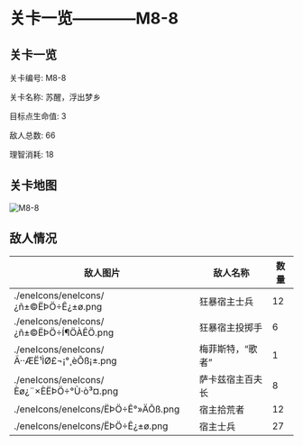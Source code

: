 # 关卡一览————M8-8


## 关卡一览

关卡编号: M8-8

关卡名称: 苏醒，浮出梦乡

目标点生命值: 3

敌人总数: 66

理智消耗: 18


## 关卡地图
![M8-8](./oprMap/M8-8.png)

## 敌人情况

| 敌人图片 | 敌人名称 | 数量  |
|---------|-----|-----|
| ./eneIcons/eneIcons/¿ñ±©ËÞÖ÷Ê¿±ø.png| 狂暴宿主士兵  |   12  |
| ./eneIcons/eneIcons/¿ñ±©ËÞÖ÷Í¶ÖÀÊÖ.png| 狂暴宿主投掷手  |   6  |
| ./eneIcons/eneIcons/Ã··ÆË¹ÌØ£¬¡°¸èÕß¡±.png| 梅菲斯特，“歌者”  |   1  |
| ./eneIcons/eneIcons/Èø¿¨×ÈËÞÖ÷°Ù·ò³¤.png| 萨卡兹宿主百夫长  |   8  |
| ./eneIcons/eneIcons/ËÞÖ÷Ê°»ÄÕß.png| 宿主拾荒者  |   12  |
| ./eneIcons/eneIcons/ËÞÖ÷Ê¿±ø.png| 宿主士兵  |   27  |
